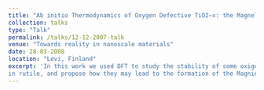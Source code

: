 ```yaml
---
title: "Ab initio Thermodynamics of Oxygen Defective TiO2−x: the Magneli phases"
collection: talks
type: "Talk"
permalink: /talks/12-12-2007-talk
venue: "Towards reality in nanoscale materials"
date: 28-03-2008
location: "Levi, Finland"
excerpt: 'In this work we used DFT to study the stability of some oxigen-defective structures 
in rutile, and propose how they may lead to the formation of the Magnieli phases.'
---
```


